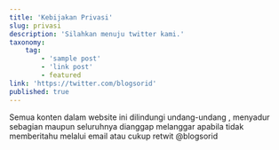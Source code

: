 ```yaml
---
title: 'Kebijakan Privasi'
slug: privasi
description: 'Silahkan menuju twitter kami.'
taxonomy:
    tag:
        - 'sample post'
        - 'link post'
        - featured
link: 'https://twitter.com/blogsorid'
published: true
---
```


Semua konten dalam website ini dilindungi undang-undang , menyadur sebagian maupun seluruhnya dianggap melanggar apabila tidak memberitahu melalui email atau cukup retwit @blogsorid